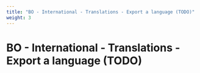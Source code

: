 ```yaml
---
title: "BO - International - Translations - Export a language (TODO)"
weight: 3
---
```


# BO - International - Translations - Export a language (TODO)
